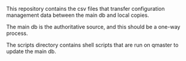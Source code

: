 This repository contains the csv files that transfer configuration management data between the main db and local copies.

The main db is the authoritative source, and this should be a one-way process.

The scripts directory contains shell scripts that are run on qmaster to update the main db.
